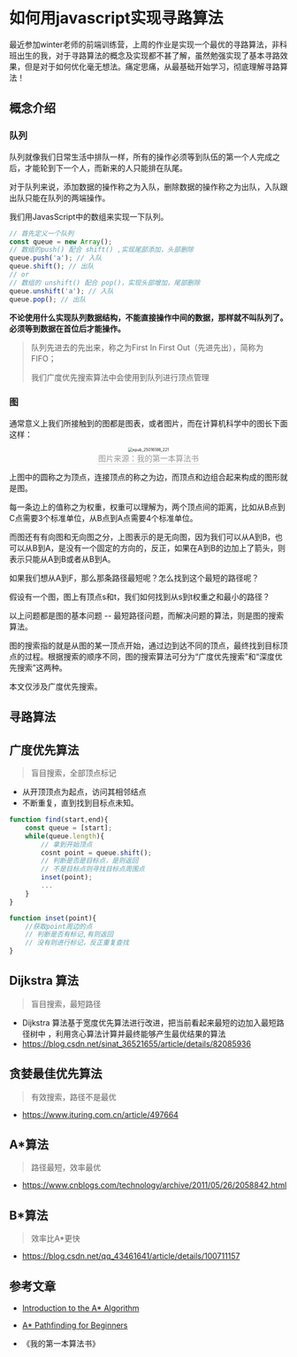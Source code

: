 # 如何用javascript实现寻路算法
最近参加winter老师的前端训练营，上周的作业是实现一个最优的寻路算法，非科班出生的我，对于寻路算法的概念及实现都不甚了解，虽然勉强实现了基本寻路效果，但是对于如何优化毫无想法。痛定思痛，从最基础开始学习，彻底理解寻路算法！

## 概念介绍

### 队列

队列就像我们日常生活中排队一样，所有的操作必须等到队伍的第一个人完成之后，才能轮到下一个人，而新来的人只能排在队尾。

对于队列来说，添加数据的操作称之为入队，删除数据的操作称之为出队，入队跟出队只能在队列的两端操作。

我们用JavasScript中的数组来实现一下队列。

```javascript
// 首先定义一个队列
const queue = new Array();
// 数组的push() 配合 shift() ,实现尾部添加，头部删除
queue.push('a'); // 入队
queue.shift(); // 出队
// or
// 数组的 unshift() 配合 pop()，实现头部增加，尾部删除
queue.unshift('a'); // 入队
queue.pop(); // 出队
```

**不论使用什么实现队列数据结构，不能直接操作中间的数据，那样就不叫队列了。必须等到数据在首位后才能操作。**

> 队列先进去的先出来，称之为First In First Out（先进先出），简称为 FIFO；
>
> 我们广度优先搜索算法中会使用到队列进行顶点管理

### 图

通常意义上我们所接触到的图都是图表，或者图片，而在计算机科学中的图长下面这样：

<center>   
	<img src="D:\my_space\Frontend-07-Template\Week02\media\epub_25016186_221.jpg" alt="epub_25016186_221" title="图片来源：我的第一本算法书" style="zoom:50%;" /> 
    <br>
    <span style="color:orange; border-bottom: 1px solid #d9d9d9;color: #999;padding: 2px;">图片来源：我的第一本算法书</span>
</center>



上图中的圆称之为顶点，连接顶点的称之为边，而顶点和边组合起来构成的图形就是图。

每一条边上的值称之为权重，权重可以理解为，两个顶点间的距离，比如从B点到C点需要3个标准单位，从B点到A点需要4个标准单位。

而图还有有向图和无向图之分，上图表示的是无向图，因为我们可以从A到B，也可以从B到A，是没有一个固定的方向的，反正，如果在A到B的边加上了箭头，则表示只能从A到B或者从B到A。

如果我们想从A到F，那么那条路径最短呢？怎么找到这个最短的路径呢？

假设有一个图，图上有顶点s和t，我们如何找到从s到t权重之和最小的路径？ 

以上问题都是图的基本问题 -- 最短路径问题，而解决问题的算法，则是图的搜索算法。

图的搜索指的就是从图的某一顶点开始，通过边到达不同的顶点，最终找到目标顶点的过程。根据搜索的顺序不同，图的搜索算法可分为“广度优先搜索”和“深度优先搜索”这两种。

本文仅涉及广度优先搜索。

## 寻路算法



## 广度优先算法

> 盲目搜索，全部顶点标记

* 从开顶顶点为起点，访问其相邻结点
* 不断重复，直到找到目标点未知。

```javascript
function find(start,end){
    const queue = [start];
    while(queue.length){
    	// 拿到开始顶点
        cosnt point = queue.shift();
        // 判断是否是目标点，是则返回
        // 不是目标点则寻找目标点周围点
        inset(point);
        ...
    }
}

function inset(point){
    //获取point周边的点
   	// 判断是否有标记,有则返回
    // 没有则进行标记，反正重复查找
}
```

## Dijkstra 算法
> 盲目搜索，最短路径
* Dijkstra 算法基于宽度优先算法进行改进，把当前看起来最短的边加入最短路径树中 ，利用贪心算法计算并最终能够产生最优结果的算法
* https://blog.csdn.net/sinat_36521655/article/details/82085936

## 贪婪最佳优先算法
> 有效搜索，路径不是最优
* https://www.ituring.com.cn/article/497664

## A*算法
> 路径最短，效率最优
* https://www.cnblogs.com/technology/archive/2011/05/26/2058842.html

## B*算法
> 效率比A*更快
* https://blog.csdn.net/qq_43461641/article/details/100711157

## 参考文章
* [Introduction to the A* Algorithm](https://www.redblobgames.com/pathfinding/a-star/introduction.html) 
* [A* Pathfinding for Beginners](https://www.gamedev.net/tutorials/_/technical/artificial-intelligence/a-pathfinding-for-beginners-r2003/)

* 《我的第一本算法书》